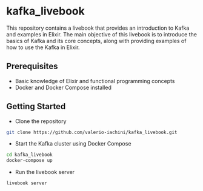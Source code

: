 # kafka_livebook

This repository contains a livebook that provides an introduction to Kafka and examples in Elixir. The main objective of this livebook is to introduce the basics of Kafka and its core concepts, along with providing examples of how to use the Kafka in Elixir.

## Prerequisites

- Basic knowledge of Elixir and functional programming concepts
- Docker and Docker Compose installed

## Getting Started

- Clone the repository 
```bash
git clone https://github.com/valerio-iachini/kafka_livebook.git
```

* Start the Kafka cluster using Docker Compose
```bash
cd kafka_livebook
docker-compose up
```

* Run the livebook server

```bash
livebook server
```
